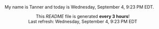 My name is Tanner and today is Wednesday, September 4, 9:23 PM EDT.

<p align="center">This <i>README</i> file is generated <b>every 3 hours</b>!</br>Last refresh: Wednesday, September 4, 9:23 PM EDT<br /></p>
